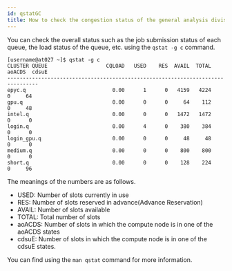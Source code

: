 ```yaml
---
id: qstatGC
title: How to check the congestion status of the general analysis division
---
```



You can check the overall status such as the job submission status of each queue, the load status of the queue, etc. using the `qstat -g c` command.


 
 ```
 [username@at027 ~]$ qstat -g c
 CLUSTER QUEUE                   CQLOAD   USED    RES  AVAIL  TOTAL aoACDS  cdsuE  
 --------------------------------------------------------------------------------
 epyc.q                            0.00      1      0   4159   4224      0     64 
 gpu.q                             0.00      0      0     64    112      0     48 
 intel.q                           0.00      0      0   1472   1472      0      0 
 login.q                           0.00      4      0    380    384      0      0 
 login_gpu.q                       0.00      0      0     48     48      0      0 
 medium.q                          0.00      0      0    800    800      0      0 
 short.q                           0.00      0      0    128    224      0     96 
```
 
The meanings of the numbers are as follows.

- USED: Number of slots currently in use 
- RES: Number of slots reserved in advance(Advance Reservation)
- AVAIL: Number of slots available
- TOTAL: Total number of slots
- aoACDS: Number of slots in which the compute node is in one of the aoACDS states
- cdsuE: Number of slots in which the compute node is in one of the cdsuE states. 

You can find using the `man qstat` command for more information.

